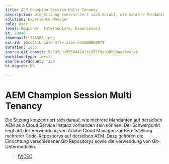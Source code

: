 ```yaml
---
title: AEM Champion Session Multi Tenancy
description: Die Sitzung konzentriert sich darauf, wie mehrere Mandanten auf derselben AEM as a Cloud Service Instanz vorhanden sein können. Der Schwerpunkt liegt auf der Verwendung von Adobe Cloud Manager zur Bereitstellung mehrerer Code-Repositorys auf derselben AEM. Dazu gehören die Einrichtung verschiedener Git-Repositorys sowie die Verwendung von Git-Untermodulen.
solution: Experience Manager
role: User
level: Beginner, Intermediate, Experienced
kt: 10946
thumbnail: 346388.jpeg
exl-id: 16ce451b-bafd-4ffe-a3be-a76500069874
duration: 1853
source-git-commit: 9a297cda953d4414131657f9ac84580aea0eabeb
workflow-type: tm+mt
source-wordcount: '120'
ht-degree: 0%

---
```


# AEM Champion Session Multi Tenancy

Die Sitzung konzentriert sich darauf, wie mehrere Mandanten auf derselben AEM as a Cloud Service Instanz vorhanden sein können. Der Schwerpunkt liegt auf der Verwendung von Adobe Cloud Manager zur Bereitstellung mehrerer Code-Repositorys auf derselben AEM. Dazu gehören die Einrichtung verschiedener Git-Repositorys sowie die Verwendung von Git-Untermodulen.

>[!VIDEO](https://video.tv.adobe.com/v/346388/?quality=12&learn=on)

